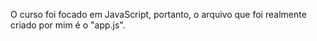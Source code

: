 O curso foi focado em JavaScript, portanto, o arquivo que foi realmente criado por mim é o "app.js".
